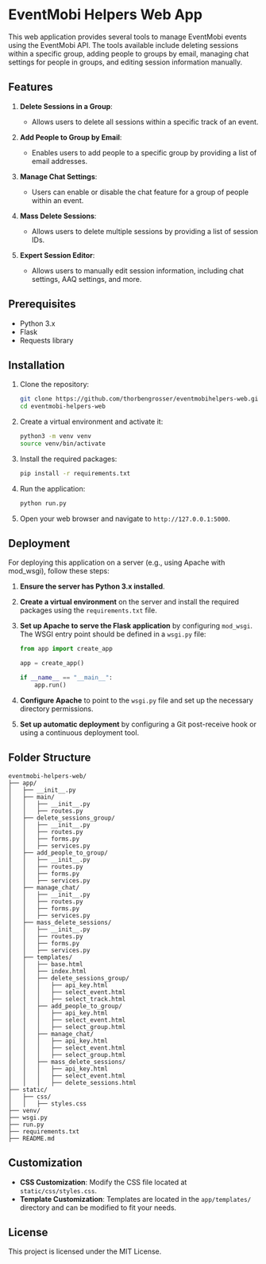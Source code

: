 # EventMobi Helpers Web App

This web application provides several tools to manage EventMobi events using the EventMobi API. The tools available include deleting sessions within a specific group, adding people to groups by email, managing chat settings for people in groups, and editing session information manually.

## Features

1. **Delete Sessions in a Group**: 
   - Allows users to delete all sessions within a specific track of an event.
   
2. **Add People to Group by Email**: 
   - Enables users to add people to a specific group by providing a list of email addresses.
   
3. **Manage Chat Settings**:
   - Users can enable or disable the chat feature for a group of people within an event.

4. **Mass Delete Sessions**:
   - Allows users to delete multiple sessions by providing a list of session IDs.

5. **Expert Session Editor**:
   - Allows users to manually edit session information, including chat settings, AAQ settings, and more.

## Prerequisites

- Python 3.x
- Flask
- Requests library

## Installation

1. Clone the repository:

    ```bash
    git clone https://github.com/thorbengrosser/eventmobihelpers-web.git
    cd eventmobi-helpers-web
    ```

2. Create a virtual environment and activate it:

    ```bash
    python3 -m venv venv
    source venv/bin/activate
    ```

3. Install the required packages:

    ```bash
    pip install -r requirements.txt
    ```

4. Run the application:

    ```bash
    python run.py
    ```

5. Open your web browser and navigate to `http://127.0.0.1:5000`.


## Deployment

For deploying this application on a server (e.g., using Apache with mod_wsgi), follow these steps:

1. **Ensure the server has Python 3.x installed**.
   
2. **Create a virtual environment** on the server and install the required packages using the `requirements.txt` file.

3. **Set up Apache to serve the Flask application** by configuring `mod_wsgi`. The WSGI entry point should be defined in a `wsgi.py` file:

    ```python
    from app import create_app

    app = create_app()

    if __name__ == "__main__":
        app.run()
    ```

4. **Configure Apache** to point to the `wsgi.py` file and set up the necessary directory permissions.

5. **Set up automatic deployment** by configuring a Git post-receive hook or using a continuous deployment tool.

## Folder Structure

```plaintext
eventmobi-helpers-web/
├── app/
│   ├── __init__.py
│   ├── main/
│   │   ├── __init__.py
│   │   ├── routes.py
│   ├── delete_sessions_group/
│   │   ├── __init__.py
│   │   ├── routes.py
│   │   ├── forms.py
│   │   ├── services.py
│   ├── add_people_to_group/
│   │   ├── __init__.py
│   │   ├── routes.py
│   │   ├── forms.py
│   │   ├── services.py
│   ├── manage_chat/
│   │   ├── __init__.py
│   │   ├── routes.py
│   │   ├── forms.py
│   │   ├── services.py
│   ├── mass_delete_sessions/
│   │   ├── __init__.py
│   │   ├── routes.py
│   │   ├── forms.py
│   │   ├── services.py
│   ├── templates/
│   │   ├── base.html
│   │   ├── index.html
│   │   ├── delete_sessions_group/
│   │   │   ├── api_key.html
│   │   │   ├── select_event.html
│   │   │   ├── select_track.html
│   │   ├── add_people_to_group/
│   │   │   ├── api_key.html
│   │   │   ├── select_event.html
│   │   │   ├── select_group.html
│   │   ├── manage_chat/
│   │   │   ├── api_key.html
│   │   │   ├── select_event.html
│   │   │   ├── select_group.html
│   │   ├── mass_delete_sessions/
│   │   │   ├── api_key.html
│   │   │   ├── select_event.html
│   │   │   ├── delete_sessions.html
├── static/
│   ├── css/
│   │   ├── styles.css
├── venv/
├── wsgi.py
├── run.py
├── requirements.txt
├── README.md
```

## Customization

- **CSS Customization**: Modify the CSS file located at `static/css/styles.css`.
- **Template Customization**: Templates are located in the `app/templates/` directory and can be modified to fit your needs.

## License

This project is licensed under the MIT License.
